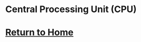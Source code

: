 # Central Processing Unit (CPU) 
# [Return to Home](https://github.com/rhd45-edu/IT-1600-Final-Project#readme)
